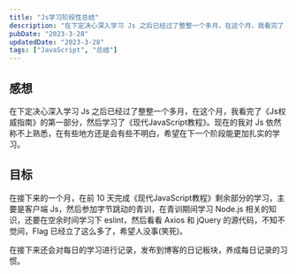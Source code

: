 ```yaml
---
title: "Js学习阶段性总结"
description: "在下定决心深入学习 Js 之后已经过了整整一个多月，在这个月，我看完了《Js权威指南》的第一部分，然后学习了《现代JavaScript教程》。现在的我对 Js 依然称不上熟悉，在有些地方还是会有些不明白，希望在下一个阶段能更加扎实的学习。"
pubDate: "2023-3-28"
updatedDate: "2023-3-28"
tags: ["JavaScript", "总结"]
---
```


## 感想

在下定决心深入学习 Js 之后已经过了整整一个多月，在这个月，我看完了《Js权威指南》的第一部分，然后学习了《现代JavaScript教程》。现在的我对 Js 依然称不上熟悉，在有些地方还是会有些不明白，希望在下一个阶段能更加扎实的学习。

## 目标

在接下来的一个月，在前 10 天完成《现代JavaScript教程》剩余部分的学习，主要是客户端 Js，然后参加字节跳动的青训，在青训期间学习 Node.js 相关的知识，还要在空余时间学习下 eslint，然后看看 Axios 和 jQuery 的源代码，不知不觉间，Flag 已经立了这么多了，希望人没事(笑死)。

在接下来还会对每日的学习进行记录，发布到博客的日记板块，养成每日记录的习惯。

